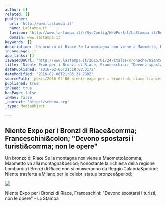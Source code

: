 ```yaml
---
author: []
related: []
publisher:
  url: 'http://www.lastampa.it'
  name: LaStampa.it
  favicon: 'http://www.lastampa.it/r/SysConfig/WebPortal/LaStampa.it/Resources/img/favicon.ico'
  domain: www.lastampa.it
keywords: []
description: 'Un bronzo di Riace Se la montagna non viene a Maometto, Maometto va alla montagna. Nonostante la richiesta della regione Lombardia i Bronzi di Riace non si muoveranno da Reggio Calabria. Niente trasferta a Milano per le celebri statue bronzee.'
inLanguage: it
app_links: []
isBasedOnUrl: 'http://www.lastampa.it/2015/01/24/italia/cronache/niente-expo-per-i-bronzi-di-riace-franceschini-devono-spostarsi-i-turisti-non-le-opere-ZdMoDpvRnedGys7vt3T4bM/pagina.html'
title: 'Niente Expo per i Bronzi di Riace, Franceschini: "Devono spostarsi i turisti, non le opere"'
datePublished: '2016-02-06T21:10:03.317Z'
dateModified: '2016-02-06T21:05:37.289Z'
sourcePath: _posts/2016-02-06-niente-expo-per-i-bronzi-di-riace-franceschini-devono-spo.md
published: true
inFeed: true
hasPage: false
inNav: false
_context: 'http://schema.org'
_type: MediaObject

---
```

<article style=""><h1>Niente Expo per i Bronzi di Riace&amp;comma; Franceschini&amp;colon; "Devono spostarsi i turisti&amp;comma; non le opere"</h1><p>Un bronzo di Riace Se la montagna non viene a Maometto&amp;comma; Maometto va alla montagna&amp;period; Nonostante la richiesta della regione Lombardia i Bronzi di Riace non si muoveranno da Reggio Calabria&amp;period; Niente trasferta a Milano per le celebri statue bronzee&amp;period;</p><img src="http://www.lastampa.it/rf/image_lowres/Pub/p3/2013/12/27/Italia/Foto/RitagliWeb/6S2YI1N45848-k0ZC-U10401603052141DvC-700x394@LaStampa.it.jpg" /></article>

Niente Expo per i Bronzi di Riace, Franceschini: "Devono spostarsi i turisti, non le opere" - La Stampa